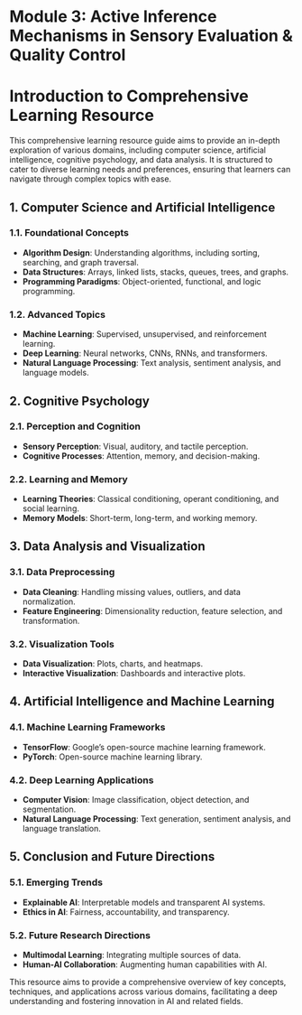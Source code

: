 # Module 3: Active Inference Mechanisms in Sensory Evaluation & Quality Control

# Introduction to Comprehensive Learning Resource

This comprehensive learning resource guide aims to provide an in-depth exploration of various domains, including computer science, artificial intelligence, cognitive psychology, and data analysis. It is structured to cater to diverse learning needs and preferences, ensuring that learners can navigate through complex topics with ease.

## 1. Computer Science and Artificial Intelligence

### 1.1. **Foundational Concepts**
- **Algorithm Design**: Understanding algorithms, including sorting, searching, and graph traversal.
- **Data Structures**: Arrays, linked lists, stacks, queues, trees, and graphs.
- **Programming Paradigms**: Object-oriented, functional, and logic programming.

### 1.2. **Advanced Topics**
- **Machine Learning**: Supervised, unsupervised, and reinforcement learning.
- **Deep Learning**: Neural networks, CNNs, RNNs, and transformers.
- **Natural Language Processing**: Text analysis, sentiment analysis, and language models.

## 2. Cognitive Psychology

### 2.1. **Perception and Cognition**
- **Sensory Perception**: Visual, auditory, and tactile perception.
- **Cognitive Processes**: Attention, memory, and decision-making.

### 2.2. **Learning and Memory**
- **Learning Theories**: Classical conditioning, operant conditioning, and social learning.
- **Memory Models**: Short-term, long-term, and working memory.

## 3. Data Analysis and Visualization

### 3.1. **Data Preprocessing**
- **Data Cleaning**: Handling missing values, outliers, and data normalization.
- **Feature Engineering**: Dimensionality reduction, feature selection, and transformation.

### 3.2. **Visualization Tools**
- **Data Visualization**: Plots, charts, and heatmaps.
- **Interactive Visualization**: Dashboards and interactive plots.

## 4. Artificial Intelligence and Machine Learning

### 4.1. **Machine Learning Frameworks**
- **TensorFlow**: Google’s open-source machine learning framework.
- **PyTorch**: Open-source machine learning library.

### 4.2. **Deep Learning Applications**
- **Computer Vision**: Image classification, object detection, and segmentation.
- **Natural Language Processing**: Text generation, sentiment analysis, and language translation.

## 5. Conclusion and Future Directions

### 5.1. **Emerging Trends**
- **Explainable AI**: Interpretable models and transparent AI systems.
- **Ethics in AI**: Fairness, accountability, and transparency.

### 5.2. **Future Research Directions**
- **Multimodal Learning**: Integrating multiple sources of data.
- **Human-AI Collaboration**: Augmenting human capabilities with AI.

This resource aims to provide a comprehensive overview of key concepts, techniques, and applications across various domains, facilitating a deep understanding and fostering innovation in AI and related fields.